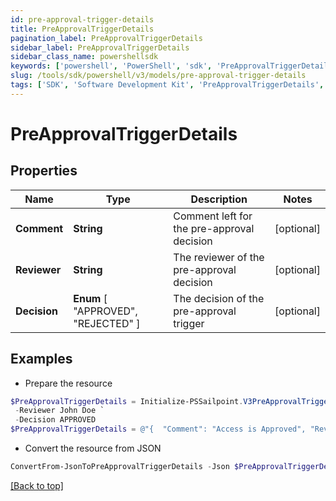 ```yaml
---
id: pre-approval-trigger-details
title: PreApprovalTriggerDetails
pagination_label: PreApprovalTriggerDetails
sidebar_label: PreApprovalTriggerDetails
sidebar_class_name: powershellsdk
keywords: ['powershell', 'PowerShell', 'sdk', 'PreApprovalTriggerDetails', 'PreApprovalTriggerDetails'] 
slug: /tools/sdk/powershell/v3/models/pre-approval-trigger-details
tags: ['SDK', 'Software Development Kit', 'PreApprovalTriggerDetails', 'PreApprovalTriggerDetails']
---
```



# PreApprovalTriggerDetails

## Properties

Name | Type | Description | Notes
------------ | ------------- | ------------- | -------------
**Comment** | **String** | Comment left for the pre-approval decision | [optional] 
**Reviewer** | **String** | The reviewer of the pre-approval decision | [optional] 
**Decision** |  **Enum** [  "APPROVED",    "REJECTED" ] | The decision of the pre-approval trigger | [optional] 

## Examples

- Prepare the resource
```powershell
$PreApprovalTriggerDetails = Initialize-PSSailpoint.V3PreApprovalTriggerDetails  -Comment Access is Approved `
 -Reviewer John Doe `
 -Decision APPROVED
$PreApprovalTriggerDetails = @"{  "Comment": "Access is Approved", "Reviewer": "John Doe", "Decision": "APPROVED" }"@
```

- Convert the resource from JSON
```powershell
ConvertFrom-JsonToPreApprovalTriggerDetails -Json $PreApprovalTriggerDetails
```


[[Back to top]](#) 

